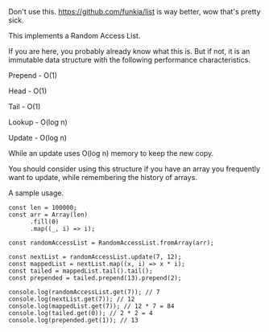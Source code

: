 Don't use this. https://github.com/funkia/list is way better, wow that's pretty sick.

This implements a Random Access List.

If you are here, you probably already know what this is. But if not, it is an immutable data structure with the following
performance characteristics.

Prepend - O(1)

Head - O(1)

Tail - O(1)

Lookup - O(log n)

Update - O(log n)

While an update uses O(log n) memory to keep the new copy.

You should consider using this structure if you have an array you frequently want to update, while remembering the history of arrays.

A sample usage.

```
const len = 100000;
const arr = Array(len)
      .fill(0)
      .map((_, i) => i);

const randomAccessList = RandomAccessList.fromArray(arr);

const nextList = randomAccessList.update(7, 12);
const mappedList = nextList.map((x, i) => x * i);
const tailed = mappedList.tail().tail();
const prepended = tailed.prepend(13).prepend(2);

console.log(randomAccessList.get(7)); // 7
console.log(nextList.get(7)); // 12
console.log(mappedList.get(7)); // 12 * 7 = 84
console.log(tailed.get(0)); // 2 * 2 = 4
console.log(prepended.get(1)); // 13
```
